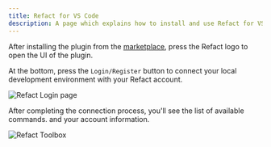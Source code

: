 ```yaml
---
title: Refact for VS Code
description: A page which explains how to install and use Refact for VS Code
---
```


After installing the plugin from the [marketplace](https://marketplace.visualstudio.com/items?itemName=smallcloud.codify), press the Refact logo to open the UI of the plugin.

At the bottom, press the `Login/Register` button to connect your local development environment with your Refact account.

![Refact Login page](../../../assets/login.png)

After completing the connection process, you'll see the list of available commands. and your account information.

![Refact Toolbox](../../../assets/toolbox.png)
